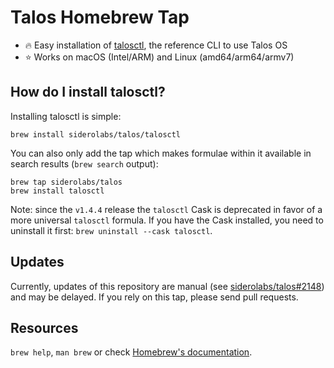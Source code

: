 # Talos Homebrew Tap

- 🔥 Easy installation of [talosctl](https://github.com/siderolabs/talos), the reference CLI to use Talos OS
- ⭐ Works on macOS (Intel/ARM) and Linux (amd64/arm64/armv7)
## How do I install talosctl?

Installing talosctl is simple:
```
brew install siderolabs/talos/talosctl
```

You can also only add the tap which makes formulae within it available in search results (`brew search` output):

```
brew tap siderolabs/talos
brew install talosctl
```

Note: since the `v1.4.4` release the `talosctl` Cask is deprecated in favor of a more universal `talosctl` formula. If you have the Cask installed, you need to uninstall it first: `brew uninstall --cask talosctl`.

## Updates

Currently, updates of this repository are manual
(see [siderolabs/talos#2148](https://github.com/siderolabs/talos/issues/2148)) and may be delayed.
If you rely on this tap, please send pull requests.

## Resources

`brew help`, `man brew` or check [Homebrew's documentation](https://docs.brew.sh).
